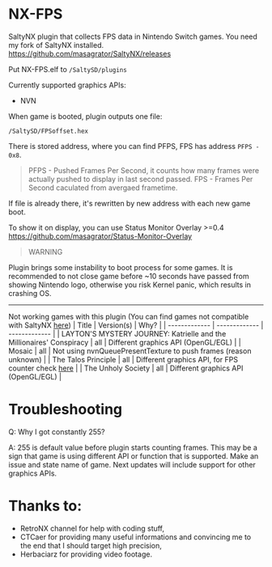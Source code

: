 # NX-FPS

SaltyNX plugin that collects FPS data in Nintendo Switch games. You need my fork of SaltyNX installed.
https://github.com/masagrator/SaltyNX/releases

Put NX-FPS.elf to `/SaltySD/plugins`

Currently supported graphics APIs:
- NVN

When game is booted, plugin outputs one file:
```
/SaltySD/FPSoffset.hex
```

There is stored address, where you can find PFPS, FPS has address `PFPS - 0x8`.

>PFPS - Pushed Frames Per Second, it counts how many frames were actually pushed to display in last second passed.
>FPS - Frames Per Second caculated from avergaed frametime.

If file is already there, it's rewritten by new address with each new game boot.

To show it on display, you can use Status Monitor Overlay >=0.4
https://github.com/masagrator/Status-Monitor-Overlay

>WARNING

Plugin brings some instability to boot process for some games. It is recommended to not close game before ~10 seconds have passed from showing Nintendo logo, otherwise you risk Kernel panic, which results in crashing OS.

---

Not working games with this plugin (You can find games not compatible with SaltyNX [here](https://github.com/masagrator/SaltyNX/blob/master/README.md))
| Title | Version(s) | Why? |
| ------------- | ------------- | ------------- |
| LAYTON'S MYSTERY JOURNEY: Katrielle and the Millionaires' Conspiracy | all | Different graphics API (OpenGL/EGL) |
| Mosaic | all | Not using nvnQueuePresentTexture to push frames (reason unknown) |
| The Talos Principle | all | Different graphics API, for FPS counter check [here](https://gbatemp.net/threads/the-talos-principle-graphics-settings.555045/) |
| The Unholy Society | all | Different graphics API (OpenGL/EGL) |

# Troubleshooting
Q: Why I got constantly 255?

A: 255 is default value before plugin starts counting frames. This may be a sign that game is using different API or function that is supported. Make an issue and state name of game. Next updates will include support for other graphics APIs.

# Thanks to:

- RetroNX channel for help with coding stuff,
- CTCaer for providing many useful informations and convincing me to the end that I should target high precision,
- Herbaciarz for providing video footage.
